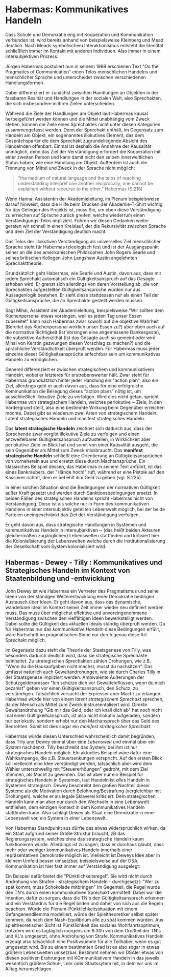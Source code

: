# Habermas: Kommunikatives Handeln

Dass Schule und Demokratie eng mit Kooperation und Kommunikation verbunden ist, wird bereits anhand von beispielsweise Kleinberg und Mead deutlich.
Nach Meads symbolischem Interaktionismus entsteht die Identität schließlich immer im Kontakt mit anderen Individuen.
Also immer in einem intersubjektiven Prozess.
<!-- TODO MH: das ist eine gute einleitung; erklären anstelle von hinweis auf kleinberg und mead wäre noch etwas schöner -->
Jürgen Habermas postuliert nun in seinem 1998 erschienen Text "On the Pragmatics of Communication" einen Telos menschlichen Handelns und menschlicher Sprache und unterscheidet zwischen verschiedenen Handlungsformen.
<!-- TODO: Bild Baumdiagramm mit handlungsarten einfügen--->

Dabei differenziert er zunächst zwischen Handlungen an Objekten in der fassbaren Realität und Handlungen in der sozialen Welt, also Sprechakten, die sich insbesondere in ihren Zielen unterscheiden.

Während die Ziele der Handlungen am Objekt laut Habermas kausal herbeigeführt werden können und die Mittel unabhängig vom Zweck stehen, können die Ziele eines Sprechaktes nicht unter diesen Kategorien zusammengefasst werden.
Denn der Sprechakt enthält, im Gegensatz zum Handeln am Objekt, ein sogenanntes illokutives Element, das dem Gesprächsparter die dem Sprechakt zugrundeliegende Absicht des Handelnden offenbart.
Einmal ist deshalb die Annahme der Kausalität unmöglich, denn das Ziel der Verständigung erfordert die Kooperation mit einer zweiten Person und kann damit nicht den selben innerweltlichen Status haben, wie eine Handlung am Objekt.
Außerdem ist auch die Trennung von Mittel und Zweck in der Sprache nicht möglich:

 > "the medium of natural language and the telos of reaching understanding interpret one another reciprocally, one cannot be explained without recourse to the other."
> Habermas (S.218)

Wenn Hanna, Assistentin der Akademieleitung, im Plenum beispielsweise darauf hinweist, dass die Hilfe beim Drucken der Akademie-T-Shirt wichtig für das Gelingen des Projekts ist, muss Sie, um eben diese Verständigung zu erreichen auf Sprache zurück greifen, welche wiederrum einen Verständigungs-Telos impliziert.
Führen wir diesen Gedanken weiter geraten wir schnell in einen Kreislauf, der die Rekursivität zwischen Sprache und dem Ziel der Verständigung deutlich macht.
<!-- MH super beispiel, toll gelungen -->

Das Telos der illokutiven Verständigung als universelles Ziel menschlicher Sprache steht für Habermas teleologisch fest und ist der Ausgangspunkt seiner an die des amerikanischen Philosophen John Rogers Searle und seines britischen Kollegen John Langshaw Austin angelehnten Sprechakttheorie.

Grundsätzlich geht Habermas, wie Searle und Austin, davon aus, dass mit jedem Sprechakt automatisch ein Gültigkeitsanspruch auf das Gesagte erhoben wird.
Er grenzt sich allerdings von deren Vorstellung ab, die von Sprechakten aufgestellten Gültigkeitsansprüche würden nur aus Aussagenlogik bestehen.
Er sieht diese stattdessen nur als einen Teil der Gültigkeitsansprüche, die an Sprechakte gestellt werden müssen.

Sagt Mihai, Assistent der Akademieleitung, beispielsweise "Wir sollten dem Küchenpersonal etwas vorsingen, weil es jeden Tag unser Essen zubereitet" kann nach Habermas zwar sowohl auf die objektive Wahrheit (Bereitet das Küchenpersonal wirklich unser Essen zu?) aber eben auch auf die normative Richtigkeit (Ist Vorsingen eine angemessene Dankesgeste), die subjektive Authenzithät (Ist das Gesagte auch so gemeint oder wird Mihai von Kerstin gezwungen diesen Vorschlag zu machen?) und die sprachliche Verständlichkeit überprüft werden.
Für Habermas muss jeder einzelne dieser Gültigkeitsansprüche anfechtbar sein um kommunikatives Handeln zu ermöglichen.
<!-- MH: sehr gut gelungen, wirklich ein eingängiges bsp -->

Generell differenziert er zwischen strategischem und kommunikativem Handeln, wobei er letzteres für erstrebenswerter hält.
Zwar steht für Habermas grundsätzlich hinter jeder Handlung ein "action plan", also ein Ziel, allerdings geht er auch davon aus, dass für eine erfolgreiche Kommunikation die Beilegung dieses "action plans" nötig ist, um ausschließlich illokutive Ziele zu verfolgen.
Wird dies nicht getan, spricht Habermas von strategischem Handeln, welches perlokutive ~ Ziele, in den Vordergrund stellt, also eine bestimmte Wirkung beim Gegenüber erreichen möchte.
Dabei gibt es wiederum zwei Arten von strategischem Handeln:
Latent strategisches Handeln und manifest strategisches Handeln.

Das **latent strategische Handeln** zeichnet sich dadurch aus, dass der Sprechende zwar vorgibt illokutive Ziele zu verfolgen und einen anzweifelbaren Gültigkeitsanspruch aufzustellen, in Wirklichkeit aber perlokutive Ziele im Blick hat und somit von einer Kausalität ausgeht, die sein Gegenüber als Mittel zum Zweck missbraucht.
Das **manifest strategische Handeln** schließt eine Orientierung an Gültigkeitsansprüchen von vorneherein aus und ersetzt diese durch Machtansprüche. Ein klassisches Beispiel dessen, das Habermas in seinem Text anführt, ist das eines Bankräubers, der "Hände hoch!" ruft, während er eine Pistole auf den Kassierer richtet, dem er befiehlt ihm Geld zu geben (vgl. S.225).

In einer solchen Situation sind die Bedingungen der normativen Gültigkeit außer Kraft gesetzt und werden durch Sanktionsbedingungen ersetzt.
In beiden Fällen des strategischen Handelns spricht Habermas nicht von Verständigung.
Diese ist als solche nur in Form des kommunikativen Handlens in einer intersubjektiv geteilten Lebenswelt möglich, bei der beide Parteien uneingeschränkt das Ziel der Verständigung verfolgen.

Er geht davon aus, dass strategische Handlungen in Systemen und kommunikatives Handeln in intersubjektiven ~ (das heißt beiden Akteuren gleichermaßen zugänglichen) Lebenswelten stattfinden und kritisiert hier die Kolonialisierung der Lebenswelten welche durch die Institutionalisierung der Gesellschaft vom System kolonialisiert wird.


## Habermas - Dewey - Tilly : Kommunikatives und Strategisches Handeln im Kontext von Staatenbildung und -entwicklung
<!-- Autoren zur Übersicht bitte erstmal stehen lassen! FB-->

John Dewey ist wie Habermas ein Vertreter des Pragmatismus und seine Ideen von der ständgen Weiterentwicklung einer Demokratie bedingen Austausch über Ideen.
Er geht davon aus, dass das dynamische, wandelbare Ideal im Kontext seiner Zeit immer wieder neu definiert werden muss.
Das muss über möglichst effektive und unvoreingenommene Verständigung zwischen den vielfältigen Ideen bewerkstelligt werden.
Dabei sollte die Gültigkeit des aktuellen Ideals ständig überprüft werden.
Da für Habermas nur das *kommunikative Handeln* diese Bedingungen erfüllt, wäre Fortschritt im pragmatischen Sinne nur durch genau diese Art Sprechakt möglich.

Im Gegensatz dazu steht die Theorie der Staatsgenese von Tilly, was besonders dadurch deutlich wird, dass sie strategische Sprechakte beinhaltet.
Zu strategischen Sprechakten zählen Drohungen, wie z.B. "Wenn du die Hausaufgaben nicht machst, musst du nachsitzen".
Das umfasst natürlich auch Gewaltandrohungen, wie sie durch Charles Tilly in der Staatsgenese impliziert werden.
Ambivalente Äußerungen der Schutzgelderpresser "Ich schütze dich vor Gewalteinflüssen, wenn du mich bezahlst" geben vor einen Gültigkeitsanspruch, den Schutz, zu verständigen.
Tatsächlich versucht der Erpresser aber Macht zu erlangen.
Habermas würde hier von einem *latent strategischem Sprechakt* sprechen, da der Mensch als Mittel zum Zweck instrumentalisert wird.
Direkte Gewaltandrohung "Gib mir das Geld, oder ich knall dich ab" hat noch nicht mal einen Gültigkeitsanspruch, ist also nicht illokutiv aufgeladen, sondern nur perlokutiv, sondern erhebt nur den Machanspruch über das Geld des Bedrohten.
Somit ist dies sogar ein *manifest strategischer Sprechakt*.

Habermas würde diesen Unterschied wahrscheinlich damit begründen, dass Tilly und Dewey einmal über eine *Lebenswelt* und einmal über ein *System* nachdenkt.
Tilly beschreibt das System, bei ihm ist nur strategisches Handeln möglich.
EIn aktuelles Beispiel wäre dafür eine Wahlkampange, die z.B. Steuersenkungen verspricht.
Auf den ersten Blick soll vielleicht eine Idee verständigt werden, tatsächlich aber wird dem Wähler unterschwellig mit "Steuererhöungen" gedroht, mit dem Ziel Stimmen, als Macht zu gewinnen.
Das ist aber nur ein Beispiel für strategisches Handeln in Systemen, laut Handeln ist *alles* Handeln in Systemen strategisch.
Dewey beschreibt den großen Nachteil dieser Systeme als die Motivation durch Belohnung/Bestrafung (vergleichbar mit Drohungen), welche er als legale Sklaverei kritisiert.
Dem strategischen Handeln kann man aber nur durch den Wechseln in eine Lebenswelt entfliehen, dem einzigen Kontext in dem Kommunikatives Handeln stattfinden kann.
Also schlägt Dewey als Staat eine Demokratie in einer Lebenswelt vor, ein System in einer Lebenswelt.

Von Habermas Standpunkt aus dürfte das etwas widersprüchlich wirken, da ein Staat aufgrund seiner Größe Struktur braucht, zB das Regierungssystem, welches ohne das strategische Handeln kaum funktionieren würde.
Allerdings ist zu sagen, dass er durchaus glaubt, dass mehr oder weniger kommunikatives Handeln innerhalb einer repräsentativen Demokratie möglich ist.
Vielleicht ist Deweys Idee aber in kleinem Umfeld besser umsetzbar, beispielsweise auf der DSA; Kommunikation ist hier fast immer auf Verständigung ausgelegt:

Ein Beispiel dafür bietet die "Pünktlichkeitsregel".
Sie wird nicht durch Androhung von Strafen - strategischem Handeln - durchgesetzt: "Wer zu spät kommt, muss Schokolade mitbringen"
Im Gegenteil, die Regel wurde den TN's durch einen kommunikativen Sprechakt vermittelt.
Dabei war die Intention, dafür zu sorgen, dass die TN's den Gültigkeitsanspruch erkennen und ein Verständnis für die Regel bilden und daher von sich aus die Regeln beachten.
Würde die Plenum-Pünktlichkeitssituation mit einem Gefangenendilemma modelliert, würde der Spieltheoretiker selbst später kommen, da nach dem Nash-Equilibrium alle zu spät kommen würden.
Aus spieltheoretischer Sicht ist Pünktlichkeit das soziales Wohlfahrtsoptimum, trotzdem wird es tagtäglich morgens um 8:30h von dem Großteil der TN's und KL's umgesetzt, ohne Androhung von Strafe.
Kommunikatives Handeln erzeugt also tatsächlich eine Positivsumme für alle Teilhaber, wenn es gut umgesetzt wird.
Bis zu einem bestimmten Grad ist es also sogar in etwas größern Lebenswelten umsetzbar.
Bestimmt nehmen wir DSAler etwas von diesen positiven Erahrungen mit KOmmunikativem Handeln in das jeweils wesentlich größere Schul-, Lehr oder Staatssytem mit, in dem wir uns im Alltag herumschlagen
